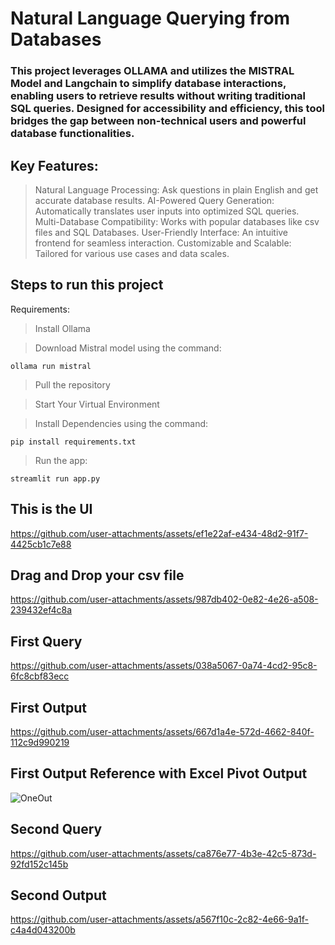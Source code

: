 # Natural Language Querying from Databases

### This project leverages OLLAMA and utilizes the MISTRAL Model and Langchain to simplify database interactions, enabling users to retrieve results without writing traditional SQL queries. Designed for accessibility and efficiency, this tool bridges the gap between non-technical users and powerful database functionalities.

## Key Features:
>Natural Language Processing: Ask questions in plain English and get accurate database results.
>AI-Powered Query Generation: Automatically translates user inputs into optimized SQL queries.
>Multi-Database Compatibility: Works with popular databases like csv files and SQL Databases.
>User-Friendly Interface: An intuitive frontend for seamless interaction.
>Customizable and Scalable: Tailored for various use cases and data scales.

## Steps to run this project

Requirements:
>Install Ollama

>Download Mistral model using the command:
```
ollama run mistral
```

>Pull the repository

>Start Your Virtual Environment

>Install Dependencies using the command:
```
pip install requirements.txt
```
>Run the app:
```
streamlit run app.py
```



## This is the UI
https://github.com/user-attachments/assets/ef1e22af-e434-48d2-91f7-4425cb1c7e88


## Drag and Drop your csv file
https://github.com/user-attachments/assets/987db402-0e82-4e26-a508-239432ef4c8a

## First Query
https://github.com/user-attachments/assets/038a5067-0a74-4cd2-95c8-6fc8cbf83ecc

## First Output
https://github.com/user-attachments/assets/667d1a4e-572d-4662-840f-112c9d990219

## First Output Reference with Excel Pivot Output
![OneOut](https://github.com/user-attachments/assets/4aef7554-b47b-40af-ba0c-4c17320399f8)


## Second Query
https://github.com/user-attachments/assets/ca876e77-4b3e-42c5-873d-92fd152c145b

## Second Output
https://github.com/user-attachments/assets/a567f10c-2c82-4e66-9a1f-c4a4d043200b

